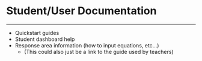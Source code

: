 # Student/User Documentation
---

- Quickstart guides
- Student dashboard help 
- Response area information (how to input equations, etc...)
  - (This could also just be a link to the guide used by teachers)